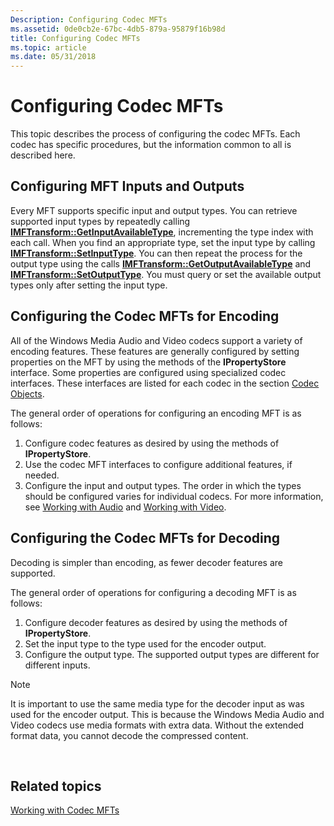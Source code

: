 ```yaml
---
Description: Configuring Codec MFTs
ms.assetid: 0de0cb2e-67bc-4db5-879a-95879f16b98d
title: Configuring Codec MFTs
ms.topic: article
ms.date: 05/31/2018
---
```


# Configuring Codec MFTs

This topic describes the process of configuring the codec MFTs. Each codec has specific procedures, but the information common to all is described here.

## Configuring MFT Inputs and Outputs

Every MFT supports specific input and output types. You can retrieve supported input types by repeatedly calling [**IMFTransform::GetInputAvailableType**](/windows/desktop/api/mftransform/nf-mftransform-imftransform-getinputavailabletype), incrementing the type index with each call. When you find an appropriate type, set the input type by calling [**IMFTransform::SetInputType**](/windows/desktop/api/mftransform/nf-mftransform-imftransform-setinputtype). You can then repeat the process for the output type using the calls [**IMFTransform::GetOutputAvailableType**](/windows/desktop/api/mftransform/nf-mftransform-imftransform-getoutputavailabletype) and [**IMFTransform::SetOutputType**](/windows/desktop/api/mftransform/nf-mftransform-imftransform-setoutputtype). You must query or set the available output types only after setting the input type.

## Configuring the Codec MFTs for Encoding

All of the Windows Media Audio and Video codecs support a variety of encoding features. These features are generally configured by setting properties on the MFT by using the methods of the **IPropertyStore** interface. Some properties are configured using specialized codec interfaces. These interfaces are listed for each codec in the section [Codec Objects](codecobjects.md).

The general order of operations for configuring an encoding MFT is as follows:

1.  Configure codec features as desired by using the methods of **IPropertyStore**.
2.  Use the codec MFT interfaces to configure additional features, if needed.
3.  Configure the input and output types. The order in which the types should be configured varies for individual codecs. For more information, see [Working with Audio](workingwithaudio.md) and [Working with Video](workingwithvideo.md).

## Configuring the Codec MFTs for Decoding

Decoding is simpler than encoding, as fewer decoder features are supported.

The general order of operations for configuring a decoding MFT is as follows:

1.  Configure decoder features as desired by using the methods of **IPropertyStore**.
2.  Set the input type to the type used for the encoder output.
3.  Configure the output type. The supported output types are different for different inputs.

> [!Note]  
> It is important to use the same media type for the decoder input as was used for the encoder output. This is because the Windows Media Audio and Video codecs use media formats with extra data. Without the extended format data, you cannot decode the compressed content.

 

## Related topics

<dl> <dt>

[Working with Codec MFTs](workingwithcodecmfts.md)
</dt> </dl>

 

 




